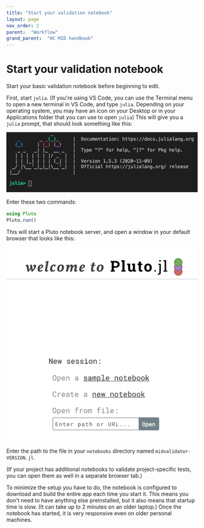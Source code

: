 ```yaml
---
title: "Start your validation notebook"
layout: page
nav_order: 2
parent:  "Workflow"
grand_parent:  "HC MID handbook"
---
```



# Start your validation notebook

Start your basic validation notebook before beginning to edit.

First, start `julia`. (If you're using VS Code, you can use the Terminal menu to open a new terminal in VS Code, and type `julia`.  Depending on your operating system, you may have an icon on your Desktop or in your Applications folder that you can use to open `julia`) This will give you a `julia` prompt, that should look something like this:


![julia](../imgs/julia-prompt.png)

Enter these two commands:

```julia
using Pluto
Pluto.run()
```

This will start a Pluto notebook server, and open a window in your default browser that looks like this:


![pluto](../imgs/pluto.png)


Enter the path to the file in your `notebooks` directory named `midvalidator-VERSION.jl`.

(If your project has additional notebooks to validate project-specific tests, you can open them as well in a separate browser tab.)

To minimize the setup you have to do, the notebook is configured to download and build the entire app each time you start it. This means you don't need to have anything else preinstalled, but it also means that startup time is slow. (It can take up to 2 minutes on an older laptop.) Once the notebook has started, it is very responsive even on older personal machines.

